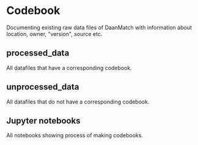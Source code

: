 # Codebook
Documenting existing raw data files of DaanMatch with information about location, owner, "version", source etc.

## processed_data
All datafiles that have a corresponding codebook.

## unprocessed_data
All datafiles that do not have a corresponding codebook.

## Jupyter notebooks
All notebooks showing process of making codebooks.
